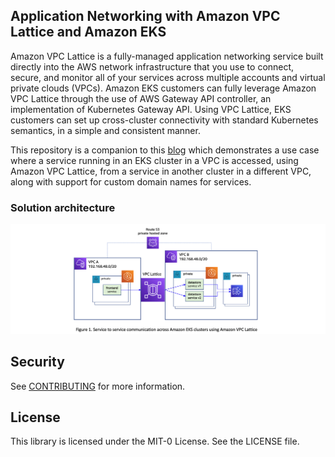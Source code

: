 ## Application Networking with Amazon VPC Lattice and Amazon EKS

Amazon VPC Lattice is a fully-managed application networking service built directly into the AWS network infrastructure that you use to connect, secure, and monitor all of your services across multiple accounts and virtual private clouds (VPCs). Amazon EKS customers can fully leverage Amazon VPC Lattice through the use of AWS Gateway API controller, an implementation of Kubernetes Gateway API. Using VPC Lattice, EKS customers can set up cross-cluster connectivity with standard Kubernetes semantics, in a simple and consistent manner.

This repository is a companion to this [blog](https://aws.amazon.com/blogs/containers/application-networking-with-amazon-vpc-lattice-and-amazon-eks/) which demonstrates a use case where a service running in an EKS cluster in a VPC is accessed, using Amazon VPC Lattice, from a service in another cluster in a different VPC, along with support for custom domain names for services. 

### Solution architecture
<img class="wp-image-1960 size-full" src="images/solution-architecture.png" alt="Solution architecture"/>

## Security

See [CONTRIBUTING](CONTRIBUTING.md#security-issue-notifications) for more information.

## License

This library is licensed under the MIT-0 License. See the LICENSE file.

